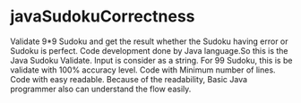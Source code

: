 # javaSudokuCorrectness
Validate 9*9 Sudoku and get the result whether the Sudoku having error or Sudoku is perfect. 
Code development done by Java language.So this is the Java Sudoku Validate. 
Input is consider as a string. For 99 Sudoku, this is be validate with 100% accuracy level. 
Code with Minimum number of lines.
Code with easy readable. 
Because of the readability, Basic Java programmer also can understand the flow easily.
